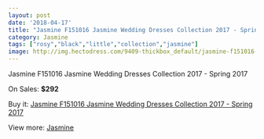 ```yaml
---
layout: post
date: '2018-04-17'
title: "Jasmine F151016 Jasmine Wedding Dresses Collection 2017 - Spring 2017"
category: Jasmine
tags: ["rosy","black","little","collection","jasmine"]
image: http://img.hectodress.com/9409-thickbox_default/jasmine-f151016-jasmine-wedding-dresses-collection-2013-spring-2013.jpg
---
```

Jasmine F151016 Jasmine Wedding Dresses Collection 2017 - Spring 2017

On Sales: **$292**
<a href="https://www.hectodress.com/jasmine/4753-jasmine-f151016-jasmine-wedding-dresses-collection-2013-spring-2013.html"><amp-img layout="responsive" width="600" height="600" src="//img.hectodress.com/9409-thickbox_default/jasmine-f151016-jasmine-wedding-dresses-collection-2013-spring-2013.jpg" alt="Jasmine F151016 Jasmine Wedding Dresses Collection 2017 - Spring 2017 0" /></a>
<a href="https://www.hectodress.com/jasmine/4753-jasmine-f151016-jasmine-wedding-dresses-collection-2013-spring-2013.html"><amp-img layout="responsive" width="600" height="600" src="//img.hectodress.com/9411-thickbox_default/jasmine-f151016-jasmine-wedding-dresses-collection-2013-spring-2013.jpg" alt="Jasmine F151016 Jasmine Wedding Dresses Collection 2017 - Spring 2017 1" /></a>
<a href="https://www.hectodress.com/jasmine/4753-jasmine-f151016-jasmine-wedding-dresses-collection-2013-spring-2013.html"><amp-img layout="responsive" width="600" height="600" src="//img.hectodress.com/9410-thickbox_default/jasmine-f151016-jasmine-wedding-dresses-collection-2013-spring-2013.jpg" alt="Jasmine F151016 Jasmine Wedding Dresses Collection 2017 - Spring 2017 2" /></a>

Buy it: [Jasmine F151016 Jasmine Wedding Dresses Collection 2017 - Spring 2017](https://www.hectodress.com/jasmine/4753-jasmine-f151016-jasmine-wedding-dresses-collection-2013-spring-2013.html "Jasmine F151016 Jasmine Wedding Dresses Collection 2017 - Spring 2017")

View more: [Jasmine](https://www.hectodress.com/79-jasmine "Jasmine")